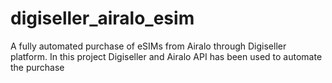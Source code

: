 # digiseller_airalo_esim
A fully automated purchase of eSIMs from Airalo through Digiseller platform. In this project Digiseller and Airalo API has been used to automate the purchase
